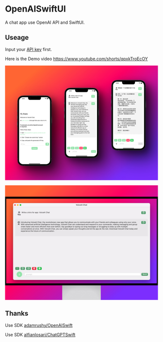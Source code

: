 # OpenAISwiftUI

A chat app use OpenAI API and SwiftUI.

## Useage

Input your [API key](https://platform.openai.com/account/api-keys) first.

Here is the Demo video https://www.youtube.com/shorts/qpxkTroEcOY

![Preview](./Images/Preview-iPhone.jpg)

![Preview-mac](./Images/Preview-mac.jpg)

## Thanks

Use SDK [adamrushy/OpenAISwift](https://github.com/adamrushy/OpenAISwift)

Use SDK [alfianlosari/ChatGPTSwift](https://github.com/alfianlosari/ChatGPTSwift)
